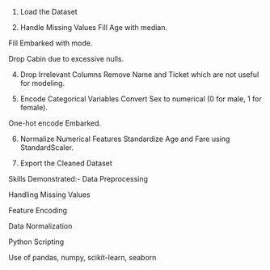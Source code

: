 1. Load the Dataset

3. Handle Missing Values
Fill Age with median.

Fill Embarked with mode.

Drop Cabin due to excessive nulls.

4. Drop Irrelevant Columns
Remove Name and Ticket which are not useful for modeling.

5. Encode Categorical Variables
Convert Sex to numerical (0 for male, 1 for female).

One-hot encode Embarked.

6. Normalize Numerical Features
Standardize Age and Fare using StandardScaler.

7. Export the Cleaned Dataset





Skills Demonstrated:-
Data Preprocessing

Handling Missing Values

Feature Encoding

Data Normalization

Python Scripting

Use of pandas, numpy, scikit-learn, seaborn


